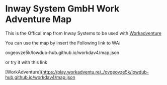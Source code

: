 # Inway System GmbH Work Adventure Map

This is the Offical map from Inway Systems to be used with [Workadventure](https://workadventu.re/)

You can use the map by insert the Following link to WA: 

ovgeovze5k/lowdub-hub.github.io/workdav4/map.json

or try it with this link

[WorkAdventure](https://play.workadventu.re/_/ovgeovze5k/lowdub-hub.github.io/workdav4/map.json
